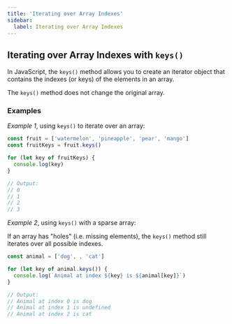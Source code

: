 ```yaml
---
title: 'Iterating over Array Indexes'
sidebar:
  label: Iterating over Array Indexes
---
```


## Iterating over Array Indexes with `keys()`

In JavaScript, the `keys()` method allows you to create an iterator object that contains the indexes (or keys) of the elements in an array.

The `keys()` method does not change the original array.

### Examples

_Example 1_, using `keys()` to iterate over an array:

```js
const fruit = ['watermelon', 'pineapple', 'pear', 'mango']
const fruitKeys = fruit.keys()

for (let key of fruitKeys) {
  console.log(key)
}

// Output:
// 0
// 1
// 2
// 3
```

_Example 2_, using `keys()` with a sparse array:

If an array has "holes" (i.e. missing elements), the `keys()` method still iterates over all possible indexes.

```js
const animal = ['dog', , 'cat']

for (let key of animal.keys()) {
  console.log(`Animal at index ${key} is ${animal[key]}`)
}

// Output:
// Animal at index 0 is dog
// Animal at index 1 is undefined
// Animal at index 2 is cat
```